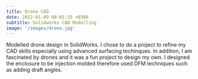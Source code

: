 ```yaml
---
title: Drone CAD
date: 2022-01-09 08:01:35 +0300
subtitle: Solidworks CAD Modelling
image: '/images/drone.jpg'
---
```


Modelled drone design in SolidWorks. I chose to do a project to refine my CAD skills especially using advanced surfacing techinques. In addition, I am fascinated by drones and it was a fun project to design my own. I designed the enclosure to be injection molded therefore used DFM techniques such as adding draft angles. 